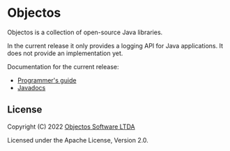 # Objectos

Objectos is a collection of open-source Java libraries.

In the current release it only provides a logging API for Java applications.
It does not provide an implementation yet.

Documentation for the current release:

- [Programmer's guide](https://www.objectos.com.br/docs/0.1/)
- [Javadocs](https://www.objectos.com.br/docs/0.1/api/) 

## License

Copyright (C) 2022 [Objectos Software LTDA](https://www.objectos.com.br)

Licensed under the Apache License, Version 2.0.
